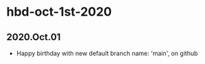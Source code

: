 # hbd-oct-1st-2020

## 2020.Oct.01
* Happy birthday with new default branch name: 'main', on github
